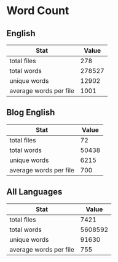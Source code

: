 # Word Count

## English

Stat | Value
---- | -----
total files | 278
total words | 278527
unique words | 12902
average words per file | 1001

## Blog English

Stat | Value
---- | -----
total files | 72
total words | 50438
unique words | 6215
average words per file | 700

## All Languages

Stat | Value
---- | -----
total files | 7421
total words | 5608592
unique words | 91630
average words per file | 755
